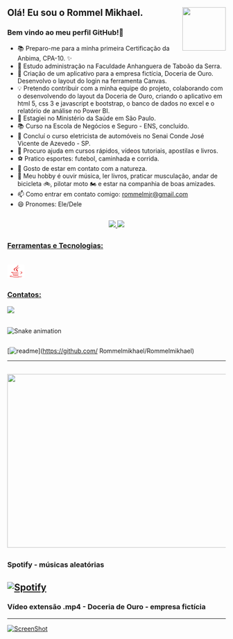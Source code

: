 
## Olá! Eu sou o Rommel Mikhael.  <img src="https://github.com/.gif" width="100" height="100" align="right">

### Bem vindo ao meu perfil GitHub!👋


- 📚 Preparo-me para a minha primeira Certificação da Anbima, CPA-10. ✨
- 🏦 Estudo administração na Faculdade Anhanguera de Taboão da Serra.
- 🍰 Criação de um aplicativo para a empresa fictícia, Doceria de Ouro. Desenvolvo o layout do login na ferramenta Canvas.
- 💡 Pretendo contribuir com a minha equipe do projeto, colaborando com o desenvolvendo do layout da Doceria de Ouro, criando o aplicativo em html 5, css 3 e javascript e bootstrap, o banco de dados no excel e o relatório de análise no Power BI.
- 🔭 Estagiei no Ministério da Saúde em São Paulo.
- 📚 Curso na Escola de Negócios e Seguro - ENS, concluído.
- 🚗 Concluí o curso eletricista de automóveis no Senai Conde José Vicente de Azevedo - SP.
- 🤔 Procuro ajuda em cursos rápidos, vídeos tutoriais, apostilas e livros.
- ⚽ Pratico esportes: futebol, caminhada e corrida.
- 🌳 Gosto de estar em contato com a natureza.
- 🎵 Meu hobby é ouvir música, ler livros, praticar musculação, andar de bicicleta 🚲, pilotar moto 🏍️ e estar na companhia de boas amizades.
- 📫 Como entrar em contato comigo: rommelmjr@gmail.com
- 😄 Pronomes: Ele/Dele

##

<div align="center">
  <a href="https://github.com/Rommelmikhael">
  <img height="180em" src="https://github-readme-stats.vercel.app/api?username=Rommelmikhael&show_icons=true&theme=highcontrast&include_all_commits=true&count_private=true"/>
  <img height="180em" src="https://github-readme-stats.vercel.app/api/top-langs/?username=Rommelmikhael&layout=compact&langs_count=7&theme=highcontrast"/>
</div>
  

##

 ### Ferramentas e Tecnologias:
  
  <div style="display: inline_block"><br>
  <img align="center" alt="Rommel-Canvas" height="30" width="40" src="https://raw.githubusercontent.com/devicons/devicon/master/icons/java/java-plain.svg">
  </div>

##

### Contatos:

<div>
<a href="https://www.linkedin.com/in/maria-aparecida-falc%C3%A3o-68242917a/" target="_blank"><img src="https://img.shields.io/badge/-LinkedIn-%230077B5?style=for-the-badge&logo=linkedin&logoColor=white" target="_blank"></a>
</div>

##

 ![Snake animation](https://github.com/Rommelmikhael/Rommelmikhael/blob/output/github-contribution-grid-snake.svg)

##

</div>

##

[![ readme ](https://github-readme-stats.vercel.app/api/pin/?username=Rommelmikhael&repo=Rommelmikhael&theme=react)](https://github.com/
Rommelmikhael/Rommelmikhael) 

----------------------------------------

##


<img src="https://github.com/Rommelmikhael/imagem/blob/main/map.png" width="1000" height="400" align="center">

##

### Spotify - músicas aleatórias

[![Spotify](https://github-readme-remake.vercel.app/api/spotify)](https://open.spotify.com/track/2diKs21Dq3e6K2gfhMJLCO?si=b98b00ef5e7740e3)
<br/>
---

### Vídeo extensão .mp4 - Doceria de Ouro - empresa fictícia

-----------------------------------------------------------------

[![ScreenShot](https://raw.github.com/GabLeRoux/WebMole/master/ressources/WebMole_Youtube_Video.png)](https://github.com/Rommelmikhael/imagem/blob/main/91cda442-4db6-4ed4-9dad-5cf74907f37c-0-84c522b1-82cc-48df-bac0-89ab94709a57.mp4  )

##
